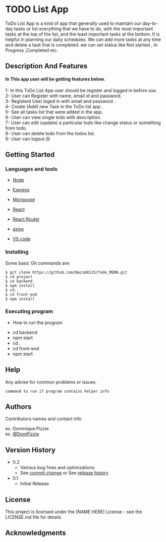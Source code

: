 # TODO List App
ToDo List App is a kind of app that generally used to maintain our day-to-day tasks or list everything that we have to do, with the most important tasks at the top of the list, 
and the least important tasks at the bottom. It is helpful in planning our daily schedules. We can add more tasks at any time and delete a task that is completed. 
we can set status like Not started , In Progress ,Completed etc.



## Description And Features
#### In This app user will be getting features below.
1- In this ToDo List App user should be register and logged in before use.<br>
2- User can Register with name, email id and password.<br>
3- Registerd User loged in with email and password .<br>
4- Create (Add) new Task in the ToDo list app .<br>
5- See all tasks list that were added in the app.<br>
6- User can view single todo with description.<br>
7- User can edit (update) a particular todo like change status or something from todo.<br>
8- User can delete todo from the todos list.<br>
9- User can logout.😍



## Getting Started

### Languages and tools

- [Node](https://nodejs.org/en/)

- [Express](https://expressjs.com/)

- [Mongoose](https://mongoosejs.com/)

- [React](https://reactjs.org/)

- [React Router](https://reactrouter.com/en/main)
- [axios](https://axios-http.com/docs/intro)
- [VS code](https://code.visualstudio.com/)

### Installing
Some basic Git commands are:

```
$ git clone https://github.com/Nazim8115/Todo_MERN.git
$ cd project
$ cd backend
$ npm install
$ cd..
$ cd front-end
$ npm install
```



### Executing program

* How to run the program
- cd backend
- npm start
- cd..
- cd front-end
- npm start


## Help

Any advise for common problems or issues.
```
command to run if program contains helper info
```

## Authors

Contributors names and contact info

ex. Dominique Pizzie  
ex. [@DomPizzie](https://twitter.com/dompizzie)

## Version History

* 0.2
    * Various bug fixes and optimizations
    * See [commit change]() or See [release history]()
* 0.1
    * Initial Release

## License

This project is licensed under the [NAME HERE] License - see the LICENSE.md file for details

## Acknowledgments
